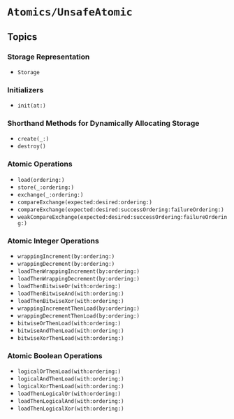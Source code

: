 # ``Atomics/UnsafeAtomic``

## Topics

### Storage Representation

- ``Storage``

### Initializers

- ``init(at:)``

### Shorthand Methods for Dynamically Allocating Storage

- ``create(_:)``
- ``destroy()``

### Atomic Operations

- ``load(ordering:)``
- ``store(_:ordering:)``
- ``exchange(_:ordering:)``
- ``compareExchange(expected:desired:ordering:)``
- ``compareExchange(expected:desired:successOrdering:failureOrdering:)``
- ``weakCompareExchange(expected:desired:successOrdering:failureOrdering:)``

### Atomic Integer Operations

- ``wrappingIncrement(by:ordering:)``
- ``wrappingDecrement(by:ordering:)``
- ``loadThenWrappingIncrement(by:ordering:)``
- ``loadThenWrappingDecrement(by:ordering:)``
- ``loadThenBitwiseOr(with:ordering:)``
- ``loadThenBitwiseAnd(with:ordering:)``
- ``loadThenBitwiseXor(with:ordering:)``
- ``wrappingIncrementThenLoad(by:ordering:)``
- ``wrappingDecrementThenLoad(by:ordering:)``
- ``bitwiseOrThenLoad(with:ordering:)``
- ``bitwiseAndThenLoad(with:ordering:)``
- ``bitwiseXorThenLoad(with:ordering:)``

### Atomic Boolean Operations

- ``logicalOrThenLoad(with:ordering:)``
- ``logicalAndThenLoad(with:ordering:)``
- ``logicalXorThenLoad(with:ordering:)``
- ``loadThenLogicalOr(with:ordering:)``
- ``loadThenLogicalAnd(with:ordering:)``
- ``loadThenLogicalXor(with:ordering:)``
